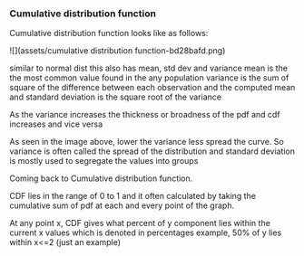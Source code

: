 ### Cumulative distribution function

Cumulative distribution function looks like as follows:

![](assets/cumulative distribution function-bd28bafd.png)

similar to normal dist this also has mean, std dev and variance
mean is the the most common value found in the any population
variance is the  sum of square of the difference between each observation and the computed mean and standard deviation is the square root of the variance

As the variance increases the thickness or broadness of the pdf and cdf increases and vice versa

As seen in the image above, lower the variance less spread the curve. So variance is often called the spread of the distribution and standard deviation is mostly used to segregate the values into groups

Coming back to Cumulative distribution function.

CDF lies in the range of 0 to 1 and it often calculated by taking the cumulative sum of pdf at each and every point of the graph.

At any point x, CDF gives what percent of y component lies within the current x values which is denoted in percentages
example, 50% of y lies within x<=2 (just an example)

